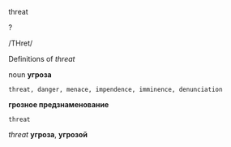 threat

?

/THret/

Definitions of _threat_

noun
**угроза**

    threat, danger, menace, impendence, imminence, denunciation
**грозное предзнаменование**

    threat

_threat_
**угроза**, **угрозой**